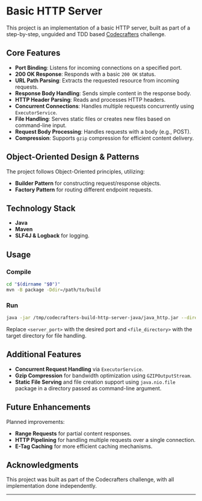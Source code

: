 # Basic HTTP Server

This project is an implementation of a basic HTTP server, built as part of a step-by-step, unguided and TDD based [Codecrafters](https://app.codecrafters.io) challenge.

## Core Features

- **Port Binding**: Listens for incoming connections on a specified port.
- **200 OK Response**: Responds with a basic `200 OK` status.
- **URL Path Parsing**: Extracts the requested resource from incoming requests.
- **Response Body Handling**: Sends simple content in the response body.
- **HTTP Header Parsing**: Reads and processes HTTP headers.
- **Concurrent Connections**: Handles multiple requests concurrently using `ExecutorService`.
- **File Handling**: Serves static files or creates new files based on command-line input.
- **Request Body Processing**: Handles requests with a body (e.g., POST).
- **Compression**: Supports `gzip` compression for efficient content delivery.

## Object-Oriented Design & Patterns

The project follows Object-Oriented principles, utilizing:
- **Builder Pattern** for constructing request/response objects.
- **Factory Pattern** for routing different endpoint requests.

## Technology Stack

- **Java**
- **Maven**
- **SLF4J & Logback** for logging.

## Usage

### Compile

```bash
cd "$(dirname "$0")"
mvn -B package -Ddir=/path/to/build
```

### Run

```bash
java -jar /tmp/codecrafters-build-http-server-java/java_http.jar --directory <file_directory>
```

Replace `<server_port>` with the desired port and `<file_directory>` with the target directory for file handling.

## Additional Features

- **Concurrent Request Handling** via `ExecutorService`.
- **Gzip Compression** for bandwidth optimization using `GZIPOutputStream`.
- **Static File Serving** and file creation support using `java.nio.file` package in a directory passed as command-line argument.

## Future Enhancements

Planned improvements:
- **Range Requests** for partial content responses.
- **HTTP Pipelining** for handling multiple requests over a single connection.
- **E-Tag Caching** for more efficient caching mechanisms.

## Acknowledgments

This project was built as part of the Codecrafters challenge, with all implementation done independently.

---